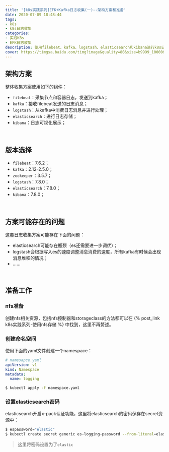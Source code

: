 ```yaml
---
title: '[k8s实践系列]EFK+Kafka日志收集(一)--架构方案和准备'
date: 2020-07-09 18:48:44
tags:
- k8s
- k8s日志收集
categories: 
- 实践K8s
- EFK日志收集
description: 使用filebeat、kafka、logstash、elasticsearch和kibana进行k8s日志收集
cover: https://timgsa.baidu.com/timg?image&quality=80&size=b9999_10000&sec=1594302026732&di=01120f85d5d842f277b2ab6c42ef3373&imgtype=0&src=http%3A%2F%2Fwww.ruanyifeng.com%2Fblogimg%2Fasset%2F2017%2Fbg2017081701.jpg
---
```




## 架构方案

整体收集方案使用如下的组件：

- `filebeat`：采集节点和容器日志，发送到kafka；
- `kafka`：接收filebeat发送的日志消息；
- `logstash`：从kafka中消费日志消息并进行处理；
- `elasticsearch`：进行日志存储；
- `kibana`：日志可视化展示；



<br>

## 版本选择

- `filebeat`：7.6.2；
- `kafka`：2.12-2.5.0；
- `zookeeper`：3.5.7；
- `logstash`：7.8.0；
- `elasticsearch`：7.8.0；
- `kibana`：7.8.0；



<br>

## 方案可能存在的问题

这套日志收集方案可能存在下面的问题：

- elasticsearch可能存在瓶颈（es还需要进一步调优）；
- logstash会根据写入es的速度调整消息消费的速度，所有kafka有时候会出现消息堆积的情况；
- ......



<br>

## 准备工作



### nfs准备

创建nfs相关资源，包括nfs控制器和storageclass的方法都可以在 {% post_link k8s实践系列-使用nfs存储 %} 中找到，这里不再赘述。



### 创建命名空间

使用下面的yaml文件创建一个namespace：

```yaml
# namesapce.yaml
apiVersion: v1
kind: Namespace
metadata:
  name: logging
```



```bash
$ kubectl apply -f namespace.yaml
```



### 设置elasticsearch密码

elasticsearch开启x-pack认证功能，这里将elasticsearch的密码保存在secret资源中：

```bash
$ espassword="elastic"
$ kubectl create secret generic es-logging-password --from-literal=elastic='elastic' -n logging
```



> 这里将密码设置为了`elastic`